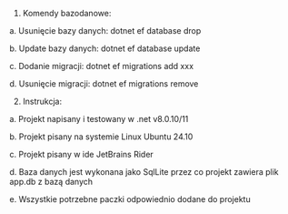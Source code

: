 1. Komendy bazodanowe:

a. Usunięcie bazy danych:
dotnet ef database drop

b. Update bazy danych:
dotnet ef database update

c. Dodanie migracji: 
dotnet ef migrations add xxx

d. Usunięcie migracji:
dotnet ef migrations remove

2. Instrukcja:

a. Projekt napisany i testowany w .net v8.0.10/11

b. Projekt pisany na systemie Linux Ubuntu 24.10

c. Projekt pisany w ide JetBrains Rider

d. Baza danych jest wykonana jako SqlLite przez co projekt zawiera plik app.db z bazą danych

e. Wszystkie potrzebne paczki odpowiednio dodane do projektu